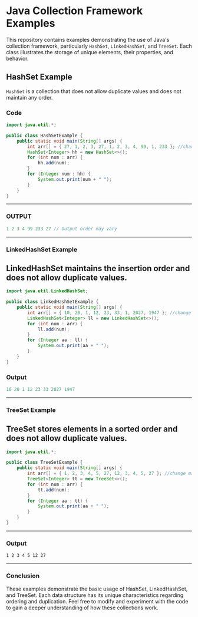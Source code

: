 # Java Collection Framework Examples

This repository contains examples demonstrating the use of Java's collection framework, particularly `HashSet`, `LinkedHashSet`, and `TreeSet`. Each class illustrates the storage of unique elements, their properties, and behavior.

## HashSet Example

`HashSet` is a collection that does not allow duplicate values and does not maintain any order.

### Code
```java
import java.util.*;

public class HashSetExample {
    public static void main(String[] args) {
        int arr[] = { 27, 1, 2, 3, 27, 1, 2, 3, 4, 99, 1, 233 }; //change made here
        HashSet<Integer> hh = new HashSet<>();
        for (int num : arr) {
            hh.add(num);
        } 
        for (Integer num : hh) {
            System.out.print(num + " ");
        }
    }
}
```
---
### OUTPUT
```Java
1 2 3 4 99 233 27 // Output order may vary
```
--- 
### LinkedHashSet Example
LinkedHashSet maintains the insertion order and 
does not allow duplicate values.
---

```java
import java.util.LinkedHashSet;

public class LinkedHashSetExample {
    public static void main(String[] args) {
        int arr[] = { 10, 20, 1, 12, 23, 33, 1, 2027, 1947 }; //change made here
        LinkedHashSet<Integer> ll = new LinkedHashSet<>();
        for (int num : arr) {
            ll.add(num);
        }
        for (Integer aa : ll) {
            System.out.print(aa + " ");
        }
    }
}
```
### Output
```java
10 20 1 12 23 33 2027 1947
```

---
### TreeSet Example
TreeSet stores elements in a sorted order and 
does not allow duplicate values.
---
```java
import java.util.*;

public class TreeSetExample {
    public static void main(String[] args) {
        int arr[] = { 1, 2, 3, 4, 5, 27, 12, 3, 4, 5, 27 }; //change made here
        TreeSet<Integer> tt = new TreeSet<>();
        for (int num : arr) {
            tt.add(num);
        }
        for (Integer aa : tt) {
            System.out.print(aa + " ");
        }
    }
}
```
---
### Output
```
1 2 3 4 5 12 27
```

---
### Conclusion
These examples demonstrate the basic usage of HashSet, LinkedHashSet, and TreeSet. Each data structure has its unique characteristics regarding ordering and duplication. Feel free to modify and experiment with the code to gain a deeper understanding of how these collections work.
